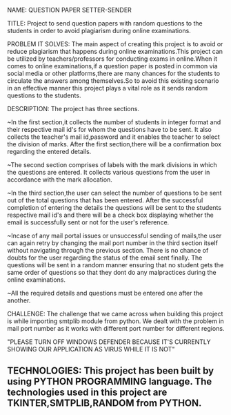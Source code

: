 NAME: QUESTION PAPER SETTER-SENDER

TITLE: Project to send question papers with random questions to the students in order to avoid plagiarism during online examinations.

PROBLEM IT SOLVES: The main aspect of creating this project is to avoid or reduce plagiarism that happens during online examinations.This project can be utilized by teachers/professors for conducting exams in online.When it comes to online examinations,if a question paper is posted in common via social media or other platforms,there are many chances for the students to circulate the answers among themselves.So to avoid this existing scenario in an effective manner this project plays a vital role as it sends random questions to the students.

DESCRIPTION: The project has three sections.

~In the first section,it collects the number of students in integer format and their respective mail id's for whom the questions have to be sent. It also collects the teacher's mail id,password and it enables the teacher to select the division of marks. After the first section,there will be a confirmation box regarding the entered details. 

~The second section comprises of labels with the mark divisions in which the questions are entered. It collects various questions from the user in accordance with the mark allocation. 

~In the third section,the user can select the number of questions to be sent out of the total questions that has been entered. After the successful completion of entering the details the questions will be sent to the students respective mail id's and there will be a check box displaying whether the email is successfully sent or not for the user's reference. 

~Incase of any mail portal issues or unsuccessful sending of mails,the user can again retry by changing the mail port number in the third section itself without navigating through the previous section. There is no chance of doubts for the user regarding the status of the email sent finally. The questions will be sent in a random manner ensuring that no student gets the same order of questions so that they dont do any malpractices during the online examinations. 

~All the required details and questions must be entered one after the another.

CHALLENGE: The challenge that we came across when building this project is while importing smtplib module from python. We dealt with the problem in mail port number as it works with different port number for different regions. 

"PLEASE TURN OFF WINDOWS DEFENDER BECAUSE IT'S CURRENTLY SHOWING OUR APPLICATION AS VIRUS WHILE IT IS NOT"

TECHNOLOGIES: This project has been built by using PYTHON PROGRAMMING language.
              The technologies used in this project are TKINTER,SMTPLIB,RANDOM from PYTHON.
---------------------------------------------------------------------------------------------------------------------------------------------------------------------------------




